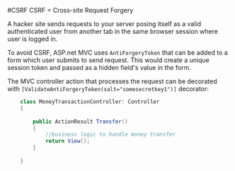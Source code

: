 #CSRF 
CSRF = Cross-site Request Forgery


A hacker site sends requests to your server posing itself as a valid authenticated user from another tab in the same browser session where user is logged in.

To avoid CSRF, ASP.net MVC uses `AntiForgeryToken` that can be added to a form which user submits to send request. This would create a unique session token and passed as a hidden field's value in the form. 

The MVC controller action that processes the request can be decorated with `[ValidateAntiForgeryToken(salt="somesecretkey1")]` decorator:

```cs
    class MoneyTransactionController: Controller 
    {
    
        public ActionResult Transfer()
        {
            //business logic to handle money transfer
            return View();
        }
    
    }
```

